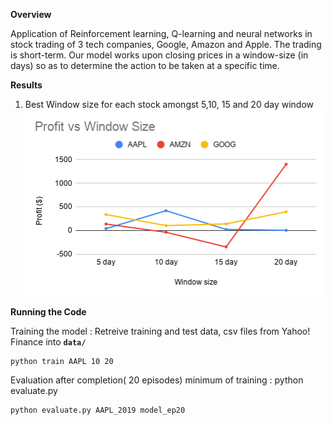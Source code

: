**Overview**

Application of Reinforcement learning, Q-learning and neural networks in stock trading of 3 tech companies, Google, Amazon and Apple. The trading is short-term. Our model works upon closing prices in a window-size (in days) so as to determine the action to be taken at a specific time. 





**Results**

1. Best Window size for each stock amongst 5,10, 15 and 20 day window
![Profit vs Window size](https://github.com/ishatyagi22/stock-prediction-rl/blob/main/results/Profit%20vs%20Window%20Size.png)





**Running the Code**

Training the model : Retreive training and test data, csv files from  Yahoo! Finance into **`data/`**

```
python train AAPL 10 20
```

Evaluation after completion( 20 episodes) minimum of training : python evaluate.py 
```
python evaluate.py AAPL_2019 model_ep20
```


